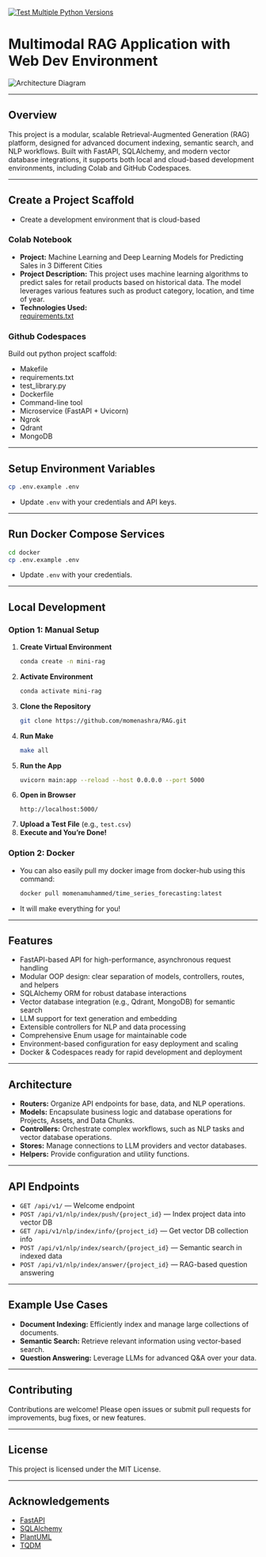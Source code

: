 [![Test Multiple Python Versions](https://github.com/momenashra/Rag/actions/workflows/my-workflow.yml/badge.svg)](https://github.com/momenashra/Rag/actions/workflows/my-workflow.yml)

# Multimodal RAG Application with Web Dev Environment

![Architecture Diagram](assets/plantuml.svg)

---

## Overview

This project is a modular, scalable Retrieval-Augmented Generation (RAG) platform, designed for advanced document indexing, semantic search, and NLP workflows. Built with FastAPI, SQLAlchemy, and modern vector database integrations, it supports both local and cloud-based development environments, including Colab and GitHub Codespaces.

---

## Create a Project Scaffold

* Create a development environment that is cloud-based

### Colab Notebook

* **Project:** Machine Learning and Deep Learning Models for Predicting Sales in 3 Different Cities
* **Project Description:** This project uses machine learning algorithms to predict sales for retail products based on historical data. The model leverages various features such as product category, location, and time of year.
* **Technologies Used:**  
  [requirements.txt](https://github.com/momenashra/Rag/blob/main/requirements.txt)

### Github Codespaces

Build out python project scaffold:
* Makefile
* requirements.txt
* test_library.py
* Dockerfile
* Command-line tool
* Microservice (FastAPI + Uvicorn)
* Ngrok
* Qdrant
* MongoDB

---

## Setup Environment Variables

```bash
cp .env.example .env
```
- Update `.env` with your credentials and API keys.

---

## Run Docker Compose Services

```bash
cd docker
cp .env.example .env
```
- Update `.env` with your credentials.

---

## Local Development

### Option 1: Manual Setup

1. **Create Virtual Environment**
   ```bash
   conda create -n mini-rag
   ```
2. **Activate Environment**
   ```bash
   conda activate mini-rag
   ```
3. **Clone the Repository**
   ```bash
   git clone https://github.com/momenashra/RAG.git
   ```
4. **Run Make**
   ```bash
   make all
   ```
5. **Run the App**
   ```bash
   uvicorn main:app --reload --host 0.0.0.0 --port 5000
   ```
6. **Open in Browser**
   ```
   http://localhost:5000/
   ```
7. **Upload a Test File** (e.g., `test.csv`)
8. **Execute and You’re Done!**

### Option 2: Docker

* You can also easily pull my docker image from docker-hub using this command:
  ```bash
  docker pull momenamuhammed/time_series_forecasting:latest
  ```
* It will make everything for you!

---

## Features

- FastAPI-based API for high-performance, asynchronous request handling
- Modular OOP design: clear separation of models, controllers, routes, and helpers
- SQLAlchemy ORM for robust database interactions
- Vector database integration (e.g., Qdrant, MongoDB) for semantic search
- LLM support for text generation and embedding
- Extensible controllers for NLP and data processing
- Comprehensive Enum usage for maintainable code
- Environment-based configuration for easy deployment and scaling
- Docker & Codespaces ready for rapid development and deployment

---

## Architecture

- **Routers:** Organize API endpoints for base, data, and NLP operations.
- **Models:** Encapsulate business logic and database operations for Projects, Assets, and Data Chunks.
- **Controllers:** Orchestrate complex workflows, such as NLP tasks and vector database operations.
- **Stores:** Manage connections to LLM providers and vector databases.
- **Helpers:** Provide configuration and utility functions.

---

## API Endpoints

- `GET /api/v1/` — Welcome endpoint
- `POST /api/v1/nlp/index/push/{project_id}` — Index project data into vector DB
- `GET /api/v1/nlp/index/info/{project_id}` — Get vector DB collection info
- `POST /api/v1/nlp/index/search/{project_id}` — Semantic search in indexed data
- `POST /api/v1/nlp/index/answer/{project_id}` — RAG-based question answering

---

## Example Use Cases

- **Document Indexing:** Efficiently index and manage large collections of documents.
- **Semantic Search:** Retrieve relevant information using vector-based search.
- **Question Answering:** Leverage LLMs for advanced Q&A over your data.

---

## Contributing

Contributions are welcome! Please open issues or submit pull requests for improvements, bug fixes, or new features.

---

## License

This project is licensed under the MIT License.

---

## Acknowledgements

- [FastAPI](https://fastapi.tiangolo.com/)
- [SQLAlchemy](https://www.sqlalchemy.org/)
- [PlantUML](https://plantuml.com/)
- [TQDM](https://tqdm.github.io/)
